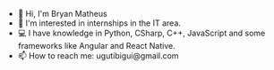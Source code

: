 <ul>
  <li>👋 Hi, I'm Bryan Matheus</li>
  <li>👀 I'm interested in internships in the IT area.</li>
  <li>💻 I have knowledge in Python, CSharp, C++, JavaScript and some frameworks like Angular and React Native.</li>
  <li>📫 How to reach me: ugutibigui@gmail.com</li>
</ul>
